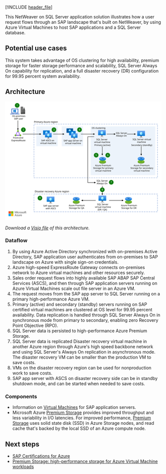 [!INCLUDE [header_file](../../../includes/sol-idea-header.md)]

This NetWeaver on SQL Server application solution illustrates how a user request flows through an SAP landscape that's built on NetWeaver, by using Azure Virtual Machines to host SAP applications and a SQL Server database.

## Potential use cases

This system takes advantage of OS clustering for high availability, premium storage for faster storage performance and scalability, SQL Server Always On capability for replication, and a full disaster recovery (DR) configuration for 99.95 percent system availability.

## Architecture

![Architecture diagram shows front-end route, through primary Azure region to OS clustering, to SQL Server Always On to DR storage in Azure region.](../media/sap-netweaver-on-sql-server.svg)

*Download a [Visio file](https://arch-center.azureedge.net/sap-netweaver-on-sql-server.vsdx) of this architecture.*

### Dataflow

1. By using Azure Active Directory synchronized with on-premises Active Directory, SAP application user authenticates from on-premises to SAP landscape on Azure with single sign-on credentials.
1. Azure high-speed ExpressRoute Gateway connects on-premises network to Azure virtual machines and other resources securely.
1. Sales order request flows into highly available SAP ABAP SAP Central Services (ASCS), and then through SAP application servers running on Azure Virtual Machines scale out file server in an Azure VM.
1. The request moves from the SAP app server to SQL Server running on a primary high-performance Azure VM.
1. Primary (active) and secondary (standby) servers running on SAP certified virtual machines are clustered at OS level for 99.95 percent availability.  Data replication is handled through SQL Server Always On in synchronous mode from primary to secondary, enabling zero Recovery Point Objective (RPO).
1. SQL Server data is persisted to high-performance Azure Premium Storage.
1. SQL Server data is replicated Disaster recovery virtual machine in another Azure region through Azure's high speed backbone network and using SQL Server's Always On replication in asynchronous mode. The disaster recovery VM can be smaller than the production VM to save costs.
1. VMs on the disaster recovery region can be used for nonproduction work to save costs.
1. SAP app server with ASCS on disaster recovery side can be in standby shutdown mode, and can be started when needed to save costs.

### Components

* Information on [Virtual Machines](https://azure.microsoft.com/services/virtual-machines) for SAP application servers.
* Microsoft Azure [Premium Storage](https://azure.microsoft.com/services/storage/disks) provides improved throughput and less variability in I/O latencies. For improved performance, [Premium Storage](https://azure.microsoft.com/services/storage/disks) uses solid state disk (SSD) in Azure Storage nodes, and read cache that's backed by the local SSD of an Azure compute node.

## Next steps

* [SAP Certifications for Azure](/azure/virtual-machines/workloads/sap/sap-certifications)
* [Premium Storage: high-performance storage for Azure Virtual Machine workloads](/azure/storage/storage-premium-storage)
